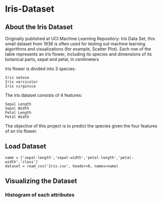 # Iris-Dataset

## About the Iris Dataset

Originally published at UCI Machine Learning Repository: Iris Data Set, this small dataset from 1936 is often used for testing out machine learning algorithms and visualizations (for example, Scatter Plot). Each row of the table represents an iris flower, including its species and dimensions of its botanical parts, sepal and petal, in centimeters

Iris flower is divided into 3 species:

    Iris setosa
    Iris versicolor
    Iris virginica

The iris dataset consists of 4 features:

    Sepal Length
    Sepal Width
    Petal Length
    Petal Width

The objective of this project is to predict the species given the four features of an iris flower.

## Load Dataset

    name = ['sepal-length','sepal-width','petal-length','petal-width','class']
    dataset = read_csv('Iris.csv', header=0, names=name)
    
## Visualizing the Dataset

### Histogram of each attributes


